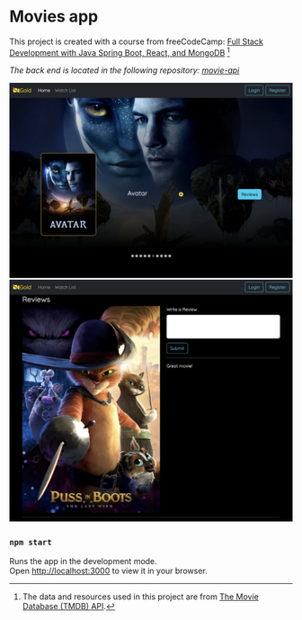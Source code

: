 # Movies app

This project is created with a course from freeCodeCamp: [Full Stack Development with Java Spring Boot, React, and MongoDB](https://www.youtube.com/watch?v=5PdEmeopJVQ) [^1]

*The back end is located in the following repository: [movie-api](https://github.com/kimberly-0/movies-api)*

![app movies preview](<https://github.com/kimberly-0/movies-client/blob/master/Preview-movies.png>)
![app reviews preview](<https://github.com/kimberly-0/movies-client/blob/master/Preview-reviews.png>)

### `npm start`

Runs the app in the development mode.\
Open [http://localhost:3000](http://localhost:3000) to view it in your browser.

[^1]: The data and resources used in this project are from [The Movie Database (TMDB) API](https://developer.themoviedb.org/).
